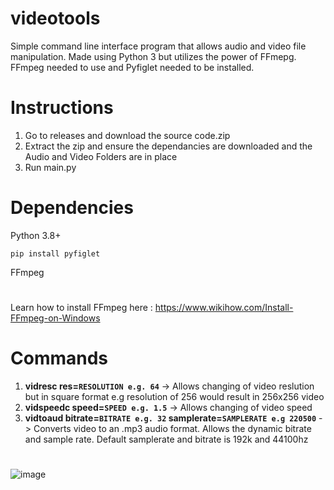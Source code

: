 # videotools
Simple command line interface program that allows audio and video file manipulation. Made using Python 3 but utilizes the power of FFmepg.
FFmpeg needed to use and Pyfiglet needed to be installed. 
# Instructions
1. Go to releases and download the source code.zip
2. Extract the zip and ensure the dependancies are downloaded and the Audio and Video Folders are in place
3. Run main.py
#
# Dependencies
Python 3.8+

``pip install pyfiglet``

FFmpeg
#
Learn how to install FFmpeg here : https://www.wikihow.com/Install-FFmpeg-on-Windows
#
# Commands
1. **vidresc res=``RESOLUTION e.g. 64``** -> Allows changing of video reslution but in square format e.g resolution of 256 would result in 256x256 video
2. **vidspeedc speed=``SPEED e.g. 1.5``** -> Allows changing of video speed
3. **vidtoaud bitrate=``BITRATE e.g. 32`` samplerate=``SAMPLERATE e.g 220500``** -> Converts video to an .mp3 audio format. Allows the dynamic bitrate and sample rate. Default samplerate and bitrate is 192k and 44100hz
#

![image](https://github.com/Tawitg/videotools/assets/108408219/4e89da57-3721-4e31-9b65-82082a0a9b92)


